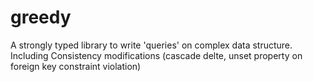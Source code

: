 # greedy

A strongly typed library to write 'queries' on complex data structure. Including Consistency modifications (cascade delte, unset property on foreign key constraint violation)
